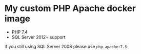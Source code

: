 # My custom PHP Apache docker image

* PHP 7.4
* SQL Server 2012+ support

If you still using SQL Server 2008 please use `php-apache:7.3`
